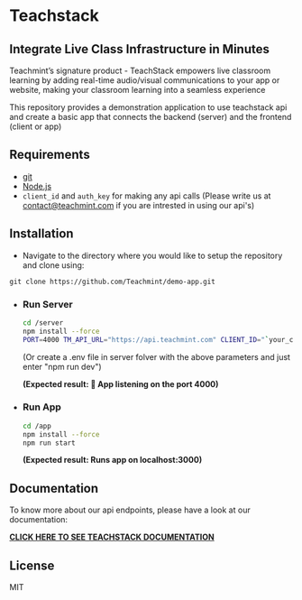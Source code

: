 # Teachstack

## Integrate Live Class Infrastructure in Minutes

Teachmint’s signature product - TeachStack empowers live classroom learning by adding real-time audio/visual communications to your app or website, making your classroom learning into a seamless experience

This repository provides a demonstration application to use teachstack api and create a basic app that connects the backend (server) and the frontend (client or app)

## Requirements

- [git](https://git-scm.com/)
- [Node.js](https://nodejs.org/)
- `client_id` and `auth_key` for making any api calls (Please write us at contact@teachmint.com if you are intrested in using our api's)

## Installation

- Navigate to the directory where you would like to setup the repository and clone using:
```http
git clone https://github.com/Teachmint/demo-app.git
```
- ### Run Server
    ```sh
    cd /server
    npm install --force
    PORT=4000 TM_API_URL="https://api.teachmint.com" CLIENT_ID="`your_client_id`"" AUTH_KEY="`your_auth_key`" npm run dev
    ```
    (Or create a .env file in server folver with the above parameters and just enter "npm run dev")

    **(Expected result: 🚀 App listening on the port 4000)**
    
- ### Run App
    ```sh
    cd /app
    npm install --force
    npm run start
    ```
    **(Expected result: Runs app on localhost:3000)**
    
## Documentation

To know more about our api endpoints, please have a look at our documentation:

**[CLICK HERE TO SEE TEACHSTACK DOCUMENTATION](https://docs.teachmint.com/)**

## License

MIT
